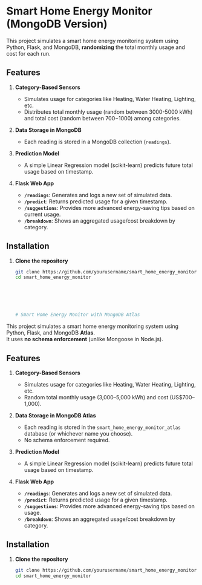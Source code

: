 # Smart Home Energy Monitor (MongoDB Version)

This project simulates a smart home energy monitoring system using Python, Flask, and MongoDB, **randomizing** the total monthly usage and cost for each run.

## Features

1. **Category-Based Sensors**  
   - Simulates usage for categories like Heating, Water Heating, Lighting, etc.
   - Distributes total monthly usage (random between 3000-5000 kWh) and total cost (random between $700-$1000) among categories.

2. **Data Storage in MongoDB**  
   - Each reading is stored in a MongoDB collection (`readings`).

3. **Prediction Model**  
   - A simple Linear Regression model (scikit-learn) predicts future total usage based on timestamp.

4. **Flask Web App**  
   - **`/readings`**: Generates and logs a new set of simulated data.  
   - **`/predict`**: Returns predicted usage for a given timestamp.  
   - **`/suggestions`**: Provides more advanced energy-saving tips based on current usage.  
   - **`/breakdown`**: Shows an aggregated usage/cost breakdown by category.

## Installation

1. **Clone the repository**  
   ```bash
   git clone https://github.com/yourusername/smart_home_energy_monitor.git
   cd smart_home_energy_monitor






   # Smart Home Energy Monitor with MongoDB Atlas

This project simulates a smart home energy monitoring system using Python, Flask, and MongoDB **Atlas**.  
It uses **no schema enforcement** (unlike Mongoose in Node.js).

## Features

1. **Category-Based Sensors**  
   - Simulates usage for categories like Heating, Water Heating, Lighting, etc.
   - Random total monthly usage (3,000–5,000 kWh) and cost (US$700–1,000).

2. **Data Storage in MongoDB Atlas**  
   - Each reading is stored in the `smart_home_energy_monitor_atlas` database (or whichever name you choose).
   - No schema enforcement required.

3. **Prediction Model**  
   - A simple Linear Regression model (scikit-learn) predicts future total usage based on timestamp.

4. **Flask Web App**  
   - **`/readings`**: Generates and logs a new set of simulated data.  
   - **`/predict`**: Returns predicted usage for a given timestamp.  
   - **`/suggestions`**: Provides more advanced energy-saving tips based on usage.  
   - **`/breakdown`**: Shows an aggregated usage/cost breakdown by category.

## Installation

1. **Clone the repository**  
   ```bash
   git clone https://github.com/yourusername/smart_home_energy_monitor.git
   cd smart_home_energy_monitor

